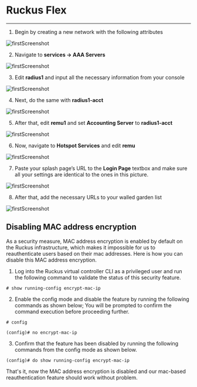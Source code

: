 
# **Ruckus Flex**

---


1. Begin by creating a new network with the following attributes

![firstScreenshot](https://raw.githubusercontent.com/IronWifi/docs/master/configuration-guides/ruckus/ruckus1.png)

2. Navigate to **services -> AAA Servers**

![firstScreenshot](https://raw.githubusercontent.com/IronWifi/docs/master/configuration-guides/ruckus/ruckus2.png)

3. Edit **radius1** and input all the necessary information from your console

![firstScreenshot](https://raw.githubusercontent.com/IronWifi/docs/master/configuration-guides/ruckus/ruckus3.png)

4. Next, do the same with **radius1-acct**

![firstScreenshot](https://raw.githubusercontent.com/IronWifi/docs/master/configuration-guides/ruckus/ruckus4.png)

5. After that, edit **remu1** and set **Accounting Server** to **radius1-acct**

![firstScreenshot](https://raw.githubusercontent.com/IronWifi/docs/master/configuration-guides/ruckus/ruckus5.png)

6. Now, navigate to **Hotspot Services** and edit **remu**

![firstScreenshot](https://raw.githubusercontent.com/IronWifi/docs/master/configuration-guides/ruckus/ruckus6.png)

7. Paste your splash page’s URL to the **Login Page** textbox and make sure all your settings are identical to the ones in this picture.

![firstScreenshot](https://raw.githubusercontent.com/IronWifi/docs/master/configuration-guides/ruckus/ruckus7.png)

8. After that, add the necessary URLs to your walled garden list

![firstScreenshot](https://raw.githubusercontent.com/IronWifi/docs/master/configuration-guides/ruckus/ruckus8.png)

## Disabling MAC address encryption

As a security measure, MAC address encryption is enabled by default on the Ruckus infrastructure, which makes it impossible for us to reauthenticate users based on their mac addresses. Here is how you can disable this MAC address encryption.

1. Log into the Ruckus virtual controller CLI as a privileged user and run the following command to validate the status of this security feature.
```
# show running-config encrypt-mac-ip
```
2. Enable the config mode and disable the feature by running the following commands as shown below; You will be prompted to confirm the command execution before proceeding further.
```
# config

(config)# no encrypt-mac-ip
```
3. Confirm that the feature has been disabled by running the following commands from the config mode as shown below.
```
(config)# do show running-config encrypt-mac-ip
```

That's it, now the MAC address encryption is disabled and our mac-based reauthentication feature should work without problem.
